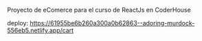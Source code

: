 Proyecto de eComerce para el curso de ReactJs en CoderHouse

deploy: https://61955be6b260a300a0b62863--adoring-murdock-556eb5.netlify.app/cart

